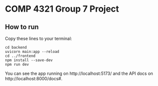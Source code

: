 # COMP 4321 Group 7 Project

## How to run

Copy these lines to your terminal:

```
cd backend
uvicorn main:app --reload
cd ../frontend
npm install --save-dev
npm run dev
```

You can see the app running on http://localhost:5173/ and the API docs on http://localhost:8000/docs#.
